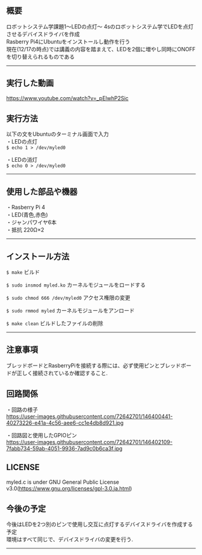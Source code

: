 ## 概要  
ロボットシステム学課題1～LEDの点灯～
4sのロボットシステム学でLEDを点灯させるデバイスドライバを作成  
Rasberry Pi4にUbuntuをインストールし動作を行う  
現在(12/17の時点)では講義の内容を踏まえて、LEDを2個に増やし同時にONOFFを切り替えられるものである   
*** 
## 実行した動画  
  https://www.youtube.com/watch?v=_pElwhP2Sic
  
## 実行方法  
以下の文をUbuntuのターミナル画面で入力  
 ・LEDの点灯  
 `$ echo 1 > /dev/myled0`
 
 ・LEDの消灯  
 `$ echo 0 > /dev/myled0`  
 
 ***

## 使用した部品や機器　　
・Rasberry Pi 4  
・LED(青色,赤色)  
・ジャンパワイヤ6本  
・抵抗 220Ω×2
***

## インストール方法    
 `$ make`  ビルド
 
 `$ sudo insmod myled.ko`  カーネルモジュールをロードする
 
 `$ sudo chmod 666 /dev/myled0`  アクセス権限の変更  
 
 `$ sudo rmmod myled`  カーネルモジュールをアンロード  
 
 `$ make clean`  ビルドしたファイルの削除
 
 ***  
 
 ## 注意事項  
 ブレッドボードとRasberryPiを接続する際には、必ず使用ピンとブレッドボードが正しく接続されているか確認すること.  
 

 
 ## 回路関係    
 ・回路の様子  
 https://user-images.githubusercontent.com/72642701/146400441-40273226-e41a-4c56-aee6-cc1e4db8d921.jpg  
 
 ・回路図と使用したGPIOピン  
 https://user-images.githubusercontent.com/72642701/146402109-7fabb734-59ab-4051-9936-7ad9c0b6ca3f.jpg  

 
 
  
 ## LICENSE  
  myled.c is under GNU General Public License v3.0(https://www.gnu.org/licenses/gpl-3.0.ja.html)  
  
 ## 今後の予定
  今後はLEDを2つ別のピンで使用し交互に点灯するデバイスドライバを作成する予定  
  環境はすべて同じで、デバイスドライバの変更を行う.
  ***
 
 
 
 
 
 
 
